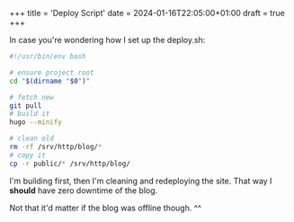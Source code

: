 +++
title = 'Deploy Script'
date = 2024-01-16T22:05:00+01:00
draft = true
+++

In case you're wondering how I set up the deploy.sh:
```bash
#!/usr/bin/env bash

# ensure project root
cd "$(dirname "$0")"

# fetch new
git pull
# build it
hugo --minify

# clean old
rm -rf /srv/http/blog/*
# copy it
cp -r public/* /srv/http/blog/
```

I'm building first, then I'm cleaning and redeploying the site. That way I **should** have zero downtime of the blog.

Not that it'd matter if the blog was offline though. ^^